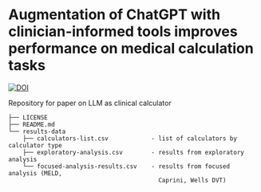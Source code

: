 # Augmentation of ChatGPT with clinician-informed tools improves performance on medical calculation tasks
[![DOI](https://zenodo.org/badge/730459595.svg)](https://zenodo.org/doi/10.5281/zenodo.10360442)

Repository for paper on LLM as clinical calculator


```
├── LICENSE
├── README.md
└── results-data                       
    ├── calculators-list.csv            - list of calculators by calculator type
    ├── exploratory-analysis.csv        - results from exploratory analysis
    └── focused-analysis-results.csv    - results from focused analysis (MELD, 
                                          Caprini, Wells DVT)
```
